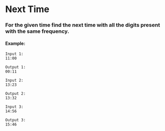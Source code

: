 # Next Time

### For the given time find the next time with all the digits present with the same frequency.

#### Example:
```
Input 1: 
11:00

Output 1: 
00:11

Input 2: 
13:23

Output 2: 
13:32

Input 3:
14:56

Output 3: 
15:46
```
